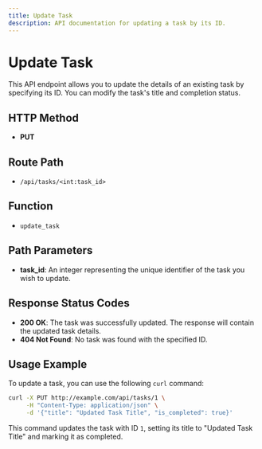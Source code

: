 ```yaml
---
title: Update Task
description: API documentation for updating a task by its ID.
---
```


# Update Task

This API endpoint allows you to update the details of an existing task by specifying its ID. You can modify the task's title and completion status.

## HTTP Method

- **PUT**

## Route Path

- `/api/tasks/<int:task_id>`

## Function

- `update_task`

## Path Parameters

- **task_id**: An integer representing the unique identifier of the task you wish to update.

## Response Status Codes

- **200 OK**: The task was successfully updated. The response will contain the updated task details.
- **404 Not Found**: No task was found with the specified ID.

## Usage Example

To update a task, you can use the following `curl` command:

```bash
curl -X PUT http://example.com/api/tasks/1 \
     -H "Content-Type: application/json" \
     -d '{"title": "Updated Task Title", "is_completed": true}'
```

This command updates the task with ID `1`, setting its title to "Updated Task Title" and marking it as completed.